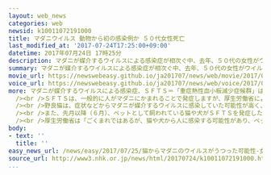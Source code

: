 ```yaml
---
layout: web_news
categories: web
newsid: k10011072191000
title: マダニウイルス 動物から初の感染例か ５０代女性死亡
last_modified_at: '2017-07-24T17:25:00+09:00'
datetime: 2017年07月24日 17時25分
description: マダニが媒介するウイルスによる感染症が相次ぐ中、去年、５０代の女性がウイルスに感染していた疑いのある野良猫に手をかまれ、その後、死亡していたことがわかりました。国内で動物から人に感染したと見られる事例は初めてで、厚生労働省が注意を呼びかけています。
summary: マダニが媒介するウイルスによる感染症が相次ぐ中、去年、５０代の女性がウイルスに感染していた疑いのある野良猫に手をかまれ、その後、死亡していたことがわかりました。国内で動物から人に感染したと見られる事例は初めてで、厚生労働省が注意を呼びかけています。
movie_url: https://newswebeasy.github.io/ja201707/news/web/movie/2017/07/25/k10011072191000.mp4
voice_url: https://newswebeasy.github.io/ja201707/news/web/voice/2017/07/25/k10011072191000.mp3
more: マダニが媒介するウイルスによる感染症、ＳＦＴＳ＝「重症熱性血小板減少症候群」は４年前に国内で初めて確認され、これまでに西日本を中心に２６６人が発症し、このうち５７人が死亡しています。<br
  /><br />ＳＦＴＳは、一般的に人がマダニにかまれることで発症しますが、厚生労働省によりますと、去年の夏、西日本の５０代の女性が、弱った野良猫を動物病院に連れて行った際に手をかまれ、およそ１０日後にＳＦＴＳを発症して死亡したということです。<br
  /><br />野良猫は、症状などからマダニが媒介するウイルスに感染していた可能性が高く、動物から人に感染したと見られる事例は国内で初めてだということです。<br
  /><br />また、先月以降（６月）、ペットとして飼われている猫や犬がＳＦＴＳを発症した事例が確認され、厚生労働省は猫や犬を飼う人や獣医師などに注意を呼びかけています。<br
  /><br />厚生労働省は「ごくまれではあるが、猫や犬から人に感染する可能性があり、ペットを飼っている人はダニの駆除剤を活用したり、弱っていたら動物病院を受診するなどの対策を取ってほしい」としています。
body:
- text: ''
  title: ''
easy_news_url: /news/easy/2017/07/25/猫からマダニのウイルスがうつった可能性-女性が亡くなる/
source_url: http://www3.nhk.or.jp/news/html/20170724/k10011072191000.html
...
```

